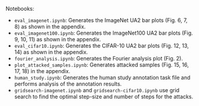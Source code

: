 Notebooks:
- `eval_imagenet.ipynb`: Generates the ImageNet UA2 bar plots (Fig. 6, 7, 8) as shown in the appendix.
- `eval_imagenet100.ipynb`: Generates the ImageNet100 UA2 bar plots (Fig. 9, 10, 11) as shown in the appendix.
- `eval_cifar10.ipynb`: Generates the CIFAR-10 UA2 bar plots (Fig. 12, 13, 14) as shown in the appendix.
- `fourier_analysis.ipynb`: Generates the Fourier analysis plot (Fig. 2).
- `plot_attacked_samples.ipynb`: Generates attacked samples (Fig. 15, 16, 17, 18) in the appendix.
- `human_study.ipynb`: Generates the human study annotation task file and performs analysis of the annotation results.
- `gridsearch-imagenet.ipynb` and `gridsearch-cifar10.ipynb` use grid search to find the optimal step-size and number of steps for the attacks.
